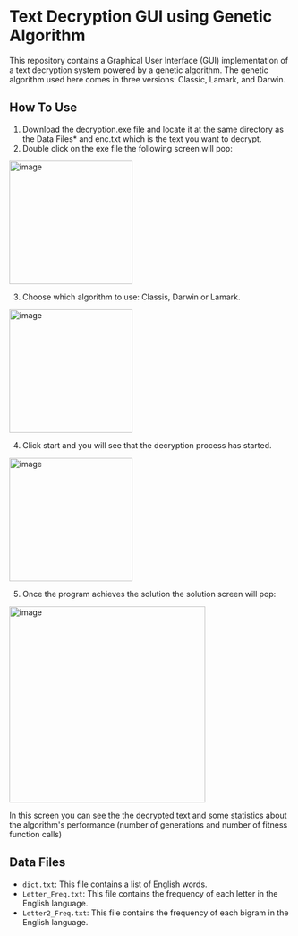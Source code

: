 # Text Decryption GUI using Genetic Algorithm
This repository contains a Graphical User Interface (GUI) implementation of a text decryption system powered by a genetic algorithm.
The genetic algorithm used here comes in three versions: Classic, Lamark, and Darwin.

## How To Use
1. Download the decryption.exe file and locate it at the same directory as the Data Files* and enc.txt which is the text you want to decrypt.
2. Double click on the exe file the following screen will pop:
<img width="220" alt="image" src="https://github.com/GuyLeib/Genetic_Algorithms_EX2/assets/90501635/cf21cb54-4c81-4a64-a164-45a2429b099f">

3. Choose which algorithm to use: Classis, Darwin or Lamark.
<img width="220" alt="image" src="https://github.com/GuyLeib/Genetic_Algorithms_EX2/assets/90501635/de6568de-f079-4f75-9512-4db1041996dc">

4. Click start and you will see that the decryption process has started.
<img width="220" alt="image" src="https://github.com/GuyLeib/Genetic_Algorithms_EX2/assets/90501635/5ae6e40d-370c-47f2-b871-de996961a4a9"> 

5. Once the program achieves the solution the solution screen will pop:
<img width="350" alt="image" src="https://github.com/GuyLeib/Genetic_Algorithms_EX2/assets/90501635/6356cc47-e038-486e-8f40-87b4f7a3f07d"> 

In this screen you can see the the decrypted text and some statistics about the algorithm's performance (number of generations and number of fitness function calls)

## Data Files

- `dict.txt`: This file contains a list of English words.
- `Letter_Freq.txt`: This file contains the frequency of each letter in the English language.
- `Letter2_Freq.txt`: This file contains the frequency of each bigram in the English language.

